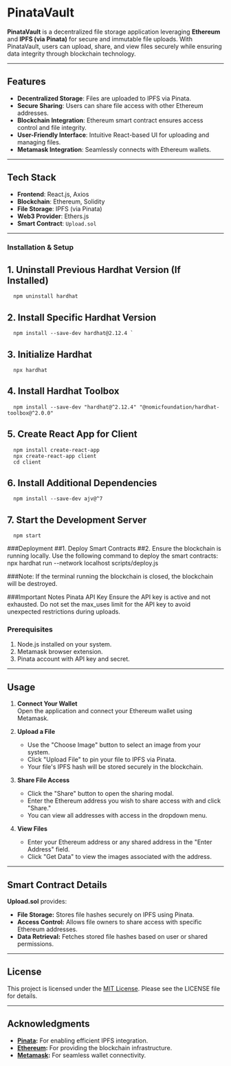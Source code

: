 # PinataVault

**PinataVault** is a decentralized file storage application leveraging **Ethereum** and **IPFS (via Pinata)** for secure and immutable file uploads. With PinataVault, users can upload, share, and view files securely while ensuring data integrity through blockchain technology.

---

## Features

- **Decentralized Storage**: Files are uploaded to IPFS via Pinata.
- **Secure Sharing**: Users can share file access with other Ethereum addresses.
- **Blockchain Integration**: Ethereum smart contract ensures access control and file integrity.
- **User-Friendly Interface**: Intuitive React-based UI for uploading and managing files.
- **Metamask Integration**: Seamlessly connects with Ethereum wallets.

---

## Tech Stack

- **Frontend**: React.js, Axios
- **Blockchain**: Ethereum, Solidity
- **File Storage**: IPFS (via Pinata)
- **Web3 Provider**: Ethers.js
- **Smart Contract**: `Upload.sol`

---

### Installation & Setup
## 1. Uninstall Previous Hardhat Version (If Installed)
      npm uninstall hardhat
## 2. Install Specific Hardhat Version
      npm install --save-dev hardhat@2.12.4 `
## 3. Initialize Hardhat
      npx hardhat
## 4. Install Hardhat Toolbox
      npm install --save-dev "hardhat@^2.12.4" "@nomicfoundation/hardhat-toolbox@^2.0.0"
## 5. Create React App for Client
      npm install create-react-app
      npx create-react-app client
      cd client
## 6. Install Additional Dependencies
      npm install --save-dev ajv@^7
## 7. Start the Development Server
      npm start
      
###Deployment
##1. Deploy Smart Contracts
##2. Ensure the blockchain is running locally. Use the following command to deploy the smart contracts:
      npx hardhat run --network localhost scripts/deploy.js

###Note:
     If the terminal running the blockchain is closed, the blockchain will be destroyed.

###Important Notes
     Pinata API Key
     Ensure the API key is active and not exhausted.
     Do not set the max_uses limit for the API key to avoid unexpected restrictions during uploads.


### Prerequisites
1. Node.js installed on your system.
2. Metamask browser extension.
3. Pinata account with API key and secret.

---

## Usage

1. **Connect Your Wallet**  
   Open the application and connect your Ethereum wallet using Metamask.

2. **Upload a File**  
   - Use the "Choose Image" button to select an image from your system.  
   - Click "Upload File" to pin your file to IPFS via Pinata.  
   - Your file's IPFS hash will be stored securely in the blockchain.

3. **Share File Access**  
   - Click the "Share" button to open the sharing modal.  
   - Enter the Ethereum address you wish to share access with and click "Share."  
   - You can view all addresses with access in the dropdown menu.

4. **View Files**  
   - Enter your Ethereum address or any shared address in the "Enter Address" field.  
   - Click "Get Data" to view the images associated with the address.

---

## Smart Contract Details

**Upload.sol** provides:  
- **File Storage:** Stores file hashes securely on IPFS using Pinata.  
- **Access Control:** Allows file owners to share access with specific Ethereum addresses.  
- **Data Retrieval:** Fetches stored file hashes based on user or shared permissions.

---


## License

This project is licensed under the [MIT License](./LICENSE). Please see the LICENSE file for details.

---

## Acknowledgments

- **[Pinata](https://www.pinata.cloud/):** For enabling efficient IPFS integration.  
- **[Ethereum](https://ethereum.org/):** For providing the blockchain infrastructure.  
- **[Metamask](https://metamask.io/):** For seamless wallet connectivity.  
